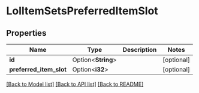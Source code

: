 # LolItemSetsPreferredItemSlot

## Properties

Name | Type | Description | Notes
------------ | ------------- | ------------- | -------------
**id** | Option<**String**> |  | [optional]
**preferred_item_slot** | Option<**i32**> |  | [optional]

[[Back to Model list]](../README.md#documentation-for-models) [[Back to API list]](../README.md#documentation-for-api-endpoints) [[Back to README]](../README.md)


